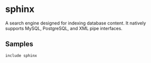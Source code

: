 sphinx
======

A search engine designed for indexing database content. It natively supports
MySQL, PostgreSQL, and XML pipe interfaces.

Samples
-------
```
include sphinx
```
